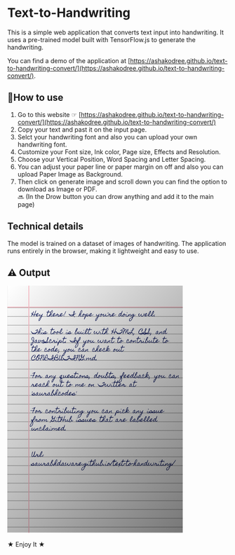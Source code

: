 # Text-to-Handwriting

This is a simple web application that converts text input into handwriting. It uses a pre-trained model built with TensorFlow.js to generate the handwriting.

You can find a demo of the application at [https://ashakodree.github.io/text-to-handwriting-convert/](https://ashakodree.github.io/text-to-handwriting-convert/).

## 📌How to use
1. Go to this website ☞ [https://ashakodree.github.io/text-to-handwriting-convert/](https://ashakodree.github.io/text-to-handwriting-convert/)
2. Copy your text and past it on the input page.
3. Selct your handwriting font and also you can upload your own handwriting font.
4. Customize your Font size, Ink color, Page size, Effects and Resolution.
5. Choose your Vertical Position, Word Spacing and Letter Spacing.
6. You can adjust your paper line or paper margin on off and also you can upload Paper Image as Background.
7. Then click on generate image and scroll down you can find the option to download as Image or PDF.<br>
🔜 (In the Drow button you can drow anything and add it to the main page)

## Technical details

The model is trained on a dataset of images of handwriting. The application runs entirely in the browser, making it lightweight and easy to use.

## ⚠️ Output

<img width="400" alt="Sample image of output" src="sample.jpeg" />



★ Enjoy It ★
